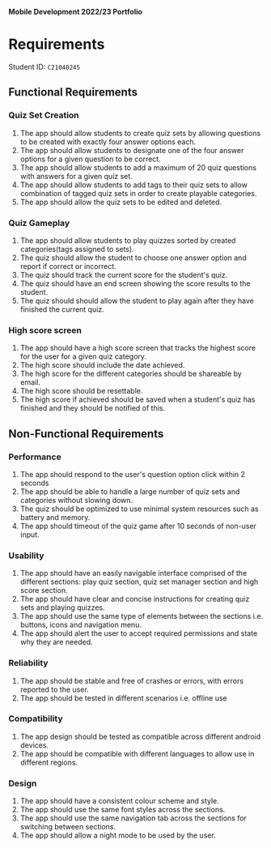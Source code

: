 **Mobile Development 2022/23 Portfolio**
# Requirements

Student ID: `C21040245`

## Functional Requirements

### Quiz Set Creation

1. The app should allow students to create quiz sets by allowing questions to be created with
exactly four answer options each.
2. The app should allow students to designate one of the four answer options for a given question
to be correct.
3. The app should allow students to add a maximum of 20 quiz questions with answers for a given
quiz set.
4. The app should allow students to add tags to their quiz sets to allow combination of tagged
quiz sets in order to create playable categories.
5. The app should allow the quiz sets to be edited and deleted. 

### Quiz Gameplay

1. The app should allow students to play quizzes sorted by created categories(tags assigned to sets).
2. The quiz should allow the student to choose one answer option and report if correct or incorrect.
3. The quiz should track the current score for the student's quiz.
4. The quiz should have an end screen showing the score results to the student.
5. The quiz should should allow the student to play again after they have finished the current quiz.

### High score screen

1. The app should have a high score screen that tracks the highest score for the user
for a given quiz category.
2. The high score should include the date achieved.
3. The high score for the different categories should be shareable by email.
4. The high score should be resettable.
5. The high score if achieved should be saved when a student's quiz has finished and they 
should be notified of this.

## Non-Functional Requirements

### Performance

1. The app should respond to the user's question option click within 2 seconds
2. The app should be able to handle a large number of quiz sets and categories without
slowing down.
3. The quiz should be optimized to use minimal system resources such as battery and 
memory.
4. The app should timeout of the quiz game after 10 seconds of non-user input.

### Usability

1. The app should have an easily navigable interface comprised of the different sections:
play quiz section, quiz set manager section and high score section.
2. The app should have clear and concise instructions for creating quiz sets and 
playing quizzes.
3. The app should use the same type of elements between the sections i.e. buttons, 
icons and navigation menu.
4. The app should alert the user to accept required permissions and state why they
are needed.

### Reliability

1. The app should be stable and free of crashes or errors, with errors reported to the
user.
2. The app should be tested in different scenarios i.e. offline use

### Compatibility

1. The app design should be tested as compatible across different android devices. 
2. The app should be compatible with different languages to allow use in different
regions.

### Design

1. The app should have a consistent colour scheme and style.
2. The app should use the same font styles across the sections.
3. The app should use the same navigation tab across the sections for switching
between sections.
4. The app should allow a night mode to be used by the user.
